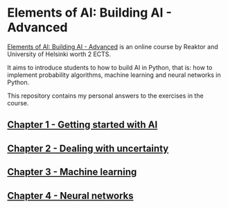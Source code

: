 # Elements of AI: Building AI - Advanced
[Elements of AI: Building AI - Advanced](https://buildingai.elementsofai.com/) is an online course by Reaktor and University of Helsinki worth 2 ECTS.

It aims to introduce students to how to build AI in Python, that is: how to implement probability algorithms, machine learning and neural networks in Python.

This repository contains my personal answers to the exercises in the course.
## [Chapter 1 - Getting started with AI](chapter-1/)

## [Chapter 2 - Dealing with uncertainty](chapter-2/)

## [Chapter 3 - Machine learning](chapter-3/)

## [Chapter 4 - Neural networks](chapter-4/)
